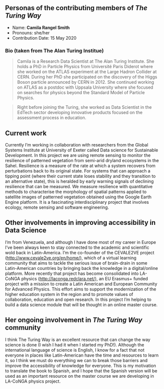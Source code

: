 ## Personas of the contributing members of _The Turing Way_

* Name: **Camila Rangel Smith**
* Pronouns: she/her
* Contribution Date: 15 May 2020

### Bio (taken from The Alan Turing Institue)

> Camila is a Research Data Scientist at The Alan Turing Institute. She holds a PhD in Particle Physics from Université Paris Diderot where she worked on the ATLAS experiment at the Large Hadron Collider at CERN. 
> During her PhD she participated on the discovery of the Higgs Boson particle announced by CERN in 2012. 
> She continued working on ATLAS as a postdoc with Uppsala University where she focused on searches for physics beyond the Standard Model of Particle Physics.

> Right before joining the Turing, she worked as Data Scientist in the EdTech sector developing innovative products focused on the assessment process in education.

## Current work

Currently I’m working in collaboration with researchers from the Global Systems Institute at University of Exeter called Data science for Sustainable Development. 
In this project we are using remote sensing to monitor the resilience of patterned vegetation from semi-arid dryland ecosystems in the Sahel. 
Resilience is a measure of the rate at which a system recovers from perturbations back to its original state. 
For systems that can approach a tipping point (where their current state loses stability and they transition to an alternative state), this is heralded by early warning signals of declining resilience that can be measured. 
We measure resilience with quantitative methods to characterise the morphology of spatial patterns applied to satellite images of patterned vegetation obtained using the Google Earth Engine platform.
It is a fascinating interdisciplinary project that involves ecology, remote sensing and software engineering.  
 
## Other involvements in improving accessibility in Data Science
 
I’m from Venezuela, and although I have done most of my career in Europe I’ve been always keen to stay connected to the academic and scientific wold back in Latin-America. 
I’m the co-founder of the CEVALE2VE project (http://www.cevale2ve.org/en/home/), which of a virtual learning community that aims to tackle the serious issue of brain-drain in some Latin-American countries by bringing back the knowledge in a digital/online platform. 
More recently that project has become consolidated into LA-CoNGA physics (http://laconga.redclara.net/), an EU Erasmus+ funded project with a mission to create a Latin American and European Community for Advanced Physics.
This effort aims to support the modernization of the higher education system in the region and to promote values of collaboration, education and open research. 
In this project I’m helping to build a data science module that will be thought in an online master course.

## Her ongoing involvement in _The Turing Way_ community
 
I think The Turing Way is an excellent resource that can change the way science is done (I wish I had it when I started my PhD!). 
Although the international language of science is English, I know for a fact that not everyone in places like Latin-American have the time and resources to learn it, so I think we must do everything we can to break those barriers and improve the accessibility of knowledge for everyone. 
This is my motivation to translate the book to Spanish, and I hope that the Spanish version will be used as an important resource on the master course we are developing in  LA-CoNGA physics project.
